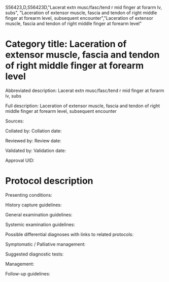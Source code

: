 S56423,D,S56423D,"Lacerat extn musc/fasc/tend r mid finger at forarm lv, subs", "Laceration of extensor muscle, fascia and tendon of right middle finger at forearm level, subsequent encounter","Laceration of extensor muscle, fascia and tendon of right middle finger at forearm level"
# Category title: Laceration of extensor muscle, fascia and tendon of right middle finger at forearm level

Abbreviated description: Lacerat extn musc/fasc/tend r mid finger at forarm lv, subs

Full description: Laceration of extensor muscle, fascia and tendon of right middle finger at forearm level, subsequent encounter

Sources:

Collated by:
Collation date:

Reviewed by:
Review date:

Validated by:
Validation date:

Approval UID:

# Protocol description

Presenting conditions:

History capture guidelines:

General examination guidelines:

Systemic examination guidelines:

Possible differential diagnoses with links to related protocols:

Symptomatic / Palliative management:

Suggested diagnostic tests:

Management:

Follow-up guidelines:
